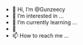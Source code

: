 - 👋 Hi, I’m @Gunzeecy
- 👀 I’m interested in ...
- 🌱 I’m currently learning ...
- 💞️ 
- 📫 How to reach me ...

<!---
Gunzeecy/Gunzeecy is a ✨ special ✨ repository because its `README.md` (this file) appears on your GitHub profile.
You can click the Preview link to take a look at your changes.
--->
